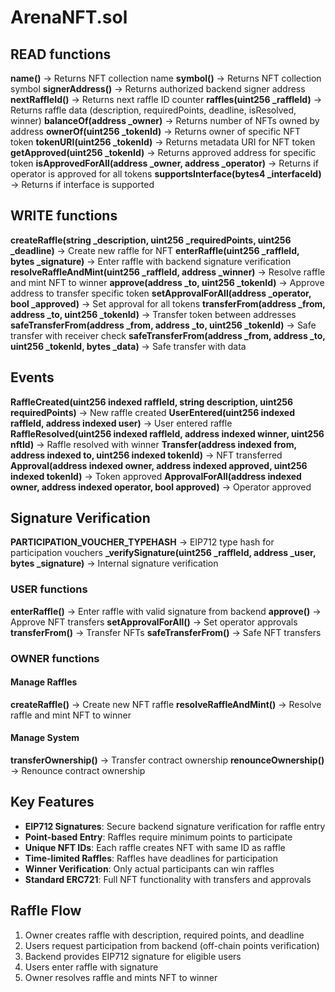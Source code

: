 # ArenaNFT.sol

## READ functions

**name()** -> Returns NFT collection name
**symbol()** -> Returns NFT collection symbol
**signerAddress()** -> Returns authorized backend signer address
**nextRaffleId()** -> Returns next raffle ID counter
**raffles(uint256 _raffleId)** -> Returns raffle data (description, requiredPoints, deadline, isResolved, winner)
**balanceOf(address _owner)** -> Returns number of NFTs owned by address
**ownerOf(uint256 _tokenId)** -> Returns owner of specific NFT token
**tokenURI(uint256 _tokenId)** -> Returns metadata URI for NFT token
**getApproved(uint256 _tokenId)** -> Returns approved address for specific token
**isApprovedForAll(address _owner, address _operator)** -> Returns if operator is approved for all tokens
**supportsInterface(bytes4 _interfaceId)** -> Returns if interface is supported

## WRITE functions

**createRaffle(string _description, uint256 _requiredPoints, uint256 _deadline)** -> Create new raffle for NFT
**enterRaffle(uint256 _raffleId, bytes _signature)** -> Enter raffle with backend signature verification
**resolveRaffleAndMint(uint256 _raffleId, address _winner)** -> Resolve raffle and mint NFT to winner
**approve(address _to, uint256 _tokenId)** -> Approve address to transfer specific token
**setApprovalForAll(address _operator, bool _approved)** -> Set approval for all tokens
**transferFrom(address _from, address _to, uint256 _tokenId)** -> Transfer token between addresses
**safeTransferFrom(address _from, address _to, uint256 _tokenId)** -> Safe transfer with receiver check
**safeTransferFrom(address _from, address _to, uint256 _tokenId, bytes _data)** -> Safe transfer with data

## Events

**RaffleCreated(uint256 indexed raffleId, string description, uint256 requiredPoints)** -> New raffle created
**UserEntered(uint256 indexed raffleId, address indexed user)** -> User entered raffle
**RaffleResolved(uint256 indexed raffleId, address indexed winner, uint256 nftId)** -> Raffle resolved with winner
**Transfer(address indexed from, address indexed to, uint256 indexed tokenId)** -> NFT transferred
**Approval(address indexed owner, address indexed approved, uint256 indexed tokenId)** -> Token approved
**ApprovalForAll(address indexed owner, address indexed operator, bool approved)** -> Operator approved

## Signature Verification

**PARTICIPATION_VOUCHER_TYPEHASH** -> EIP712 type hash for participation vouchers
**_verifySignature(uint256 _raffleId, address _user, bytes _signature)** -> Internal signature verification

### USER functions
**enterRaffle()** -> Enter raffle with valid signature from backend
**approve()** -> Approve NFT transfers
**setApprovalForAll()** -> Set operator approvals
**transferFrom()** -> Transfer NFTs
**safeTransferFrom()** -> Safe NFT transfers

### OWNER functions
#### Manage Raffles
**createRaffle()** -> Create new NFT raffle
**resolveRaffleAndMint()** -> Resolve raffle and mint NFT to winner

#### Manage System
**transferOwnership()** -> Transfer contract ownership
**renounceOwnership()** -> Renounce contract ownership

## Key Features
- **EIP712 Signatures**: Secure backend signature verification for raffle entry
- **Point-based Entry**: Raffles require minimum points to participate
- **Unique NFT IDs**: Each raffle creates NFT with same ID as raffle
- **Time-limited Raffles**: Raffles have deadlines for participation
- **Winner Verification**: Only actual participants can win raffles
- **Standard ERC721**: Full NFT functionality with transfers and approvals

## Raffle Flow
1. Owner creates raffle with description, required points, and deadline
2. Users request participation from backend (off-chain points verification)
3. Backend provides EIP712 signature for eligible users
4. Users enter raffle with signature
5. Owner resolves raffle and mints NFT to winner